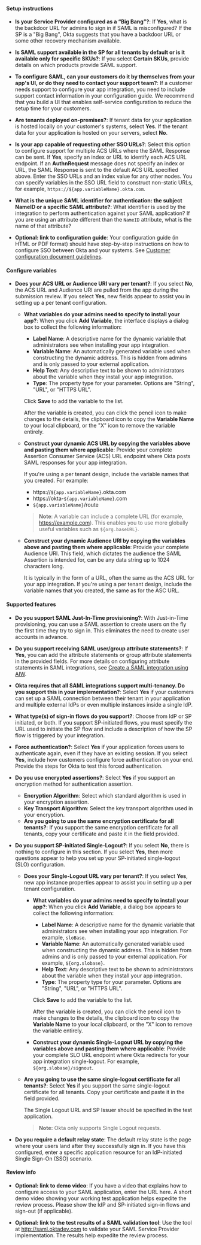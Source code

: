 #### Setup instructions

* **Is your Service Provider configured as a “Big Bang”?**: If **Yes**, what is the backdoor URL for admins to sign in if SAML is misconfigured? If the SP is a "Big Bang", Okta suggests that you have a backdoor URL or some other recovery mechanism available.

* **Is SAML support available in the SP for all tenants by default or is it available only for specific SKUs?**: If you select **Certain SKUs**, provide details on which products provide SAML support.

* **To configure SAML, can your customers do it by themselves from your app's UI, or do they need to contact your support team?**: If a customer needs support to configure your app integration, you need to include support contact information in your configuration guide. We recommend that you build a UI that enables self-service configuration to reduce the setup time for your customers.

* **Are tenants deployed on-premises?**: If tenant data for your application is hosted locally on your customer's systems, select **Yes**. If the tenant data for your application is hosted on your servers, select **No**.

* **Is your app capable of requesting other SSO URLs?**: Select this option to configure support for multiple ACS URLs where the SAML Response can be sent. If **Yes**, specify an index or URL to identify each ACS URL endpoint. If an **AuthnRequest** message does not specify an index or URL, the SAML Response is sent to the default ACS URL specified above. Enter the SSO URLs and an index value for any other nodes. You can specify variables in the SSO URL field to construct non-static URLs, for example, `https://${app.variableName}.okta.com`.

* **What is the unique SAML identifier for authentication: the subject NameID or a specific SAML attribute?**: What identifier is used by the integration to perform authentication against your SAML application? If you are using an attribute different than the `NameID` attribute, what is the name of that attribute?

* **Optional: link to configuration guide**: Your configuration guide (in HTML or PDF format) should have step-by-step instructions on how to configure SSO between Okta and your systems. See [Customer configuration document guidelines](/docs/guides/submit-app-prereq/main/#customer-configuration-document-guidelines).

#### Configure variables

* **Does your ACS URL or Audience URI vary per tenant?**: If you select **No**, the ACS URL and Audience URI are pulled from the app during the submission review. If you select **Yes**, new fields appear to assist you in setting up a per tenant configuration.
  * **What variables do your admins need to specify to install your app?**: When you click **Add Variable**, the interface displays a dialog box to collect the following information:
    * **Label Name**: A descriptive name for the dynamic variable that administrators see when installing your app integration.
    * **Variable Name**: An automatically generated variable used when constructing the dynamic address. This is hidden from admins and is only passed to your external application.
    * **Help Text**: Any descriptive text to be shown to administrators about the variable when they install your app integration.
    * **Type**: The property type for your parameter. Options are "String", "URL", or "HTTPS URL".

    Click **Save** to add the variable to the list.

    After the variable is created, you can click the pencil icon to make changes to the details, the clipboard icon to copy the **Variable Name** to your local clipboard, or the "X" icon to remove the variable entirely.

  * **Construct your dynamic ACS URL by copying the variables above and pasting them where applicable**: Provide your complete Assertion Consumer Service (ACS) URL endpoint where Okta posts SAML responses for your app integration.

    If you're using a per tenant design, include the variable names that you created. For example:
    * https://`${app.variableName}`.okta.com
    * https://okta-`${app.variableName}`.com
    * `${app.variableName}`/route

     > **Note**: A variable can include a complete URL (for example, https://example.com). This enables you to use more globally useful variables such as `${org.baseURL}`.

  * **Construct your dynamic Audience URI by copying the variables above and pasting them where applicable**: Provide your complete Audience URI. This field, which dictates the audience the SAML Assertion is intended for, can be any data string up to 1024 characters long.

    It is typically in the form of a URL, often the same as the ACS URL for your app integration. If you're using a per tenant design, include the variable names that you created, the same as for the ASC URL.

#### Supported features

* **Do you support SAML Just-In-Time provisioning?**: With Just-in-Time provisioning, you can use a SAML assertion to create users on the fly the first time they try to sign in. This eliminates the need to create user accounts in advance.

* **Do you support receiving SAML user/group attribute statements?**: If **Yes**, you can add the attribute statements or group attribute statements in the provided fields. For more details on configuring attribute statements in SAML integrations, see [Create a SAML integration using AIW](https://help.okta.com/okta_help.htm?id=ext_Apps_App_Integration_Wizard-saml).

* **Okta requires that all SAML integrations support multi-tenancy. Do you support this in your implementation?**: Select **Yes** if your customers can set up a SAML connection between their tenant in your application and multiple external IdPs or even multiple instances inside a single IdP.

* **What type(s) of sign-in flows do you support?**: Choose from IdP or SP initiated, or both. If you support SP-initiated flows, you must specify the URL used to initiate the SP flow and include a description of how the SP flow is triggered by your integration.

* **Force authentication?**: Select **Yes** if your application forces users to authenticate again, even if they have an existing session. If you select **Yes**, include how customers configure force authentication on your end. Provide the steps for Okta to test this forced authentication.

* **Do you use encrypted assertions?**: Select **Yes** if you support an encryption method for authentication assertion.

  * **Encryption Algorithm**: Select which standard algorithm is used in your encryption assertion.
  * **Key Transport Algorithm**: Select the key transport algorithm used in your encryption.
  * **Are you going to use the same encryption certificate for all tenants?**: If you support the same encryption certificate for all tenants, copy your certificate and paste it in the field provided.

* **Do you support SP-initiated Single-Logout?**: If you select **No**, there is nothing to configure in this section. If you select **Yes**, then more questions appear to help you set up your SP-initiated single-logout (SLO) configuration.

  * **Does your Single-Logout URL vary per tenant?**: If you select **Yes**, new app instance properties appear to assist you in setting up a per tenant configuration.

    * **What variables do your admins need to specify to install your app?**: When you click **Add Variable**, a dialog box appears to collect the following information:
      * **Label Name**: A descriptive name for the dynamic variable that administrators see when installing your app integration. For example, `sloBase`.
      * **Variable Name**: An automatically generated variable used when constructing the dynamic address. This is hidden from admins and is only passed to your external application. For example, `${org.slobase}`.
      * **Help Text**: Any descriptive text to be shown to administrators about the variable when they install your app integration.
      * **Type**: The property type for your parameter. Options are "String", "URL", or "HTTPS URL".

      Click **Save** to add the variable to the list.

      After the variable is created, you can click the pencil icon to make changes to the details, the clipboard icon to copy the **Variable Name** to your local clipboard, or the "X" icon to remove the variable entirely.

    * **Construct your dynamic Single-Logout URL by copying the variables above and pasting them where applicable**: Provide your complete SLO URL endpoint where Okta redirects for your app integration single-logout. For example, `${org.slobase}/signout`.

  * **Are you going to use the same single-logout certificate for all tenants?**: Select **Yes** if you support the same single-logout certificate for all tenants. Copy your certificate and paste it in the field provided.

    The Single Logout URL and SP Issuer should be specified in the test application.

    >**Note:** Okta only supports Single Logout requests.

* **Do you require a default relay state**: The default relay state is the page where your users land after they successfully sign in. If you have this configured, enter a specific application resource for an IdP-initiated Single Sign-On (SSO) scenario.

#### Review info

* **Optional: link to demo video**: If you have a video that explains how to configure access to your SAML application, enter the URL here. A short demo video showing your working test application helps expedite the review process. Please show the IdP and SP-initiated sign-in flows and sign-out (if applicable).

* **Optional: link to the test results of a SAML validation tool**: Use the tool at <http://saml.oktadev.com> to validate your SAML Service Provider implementation. The results help expedite the review process.
